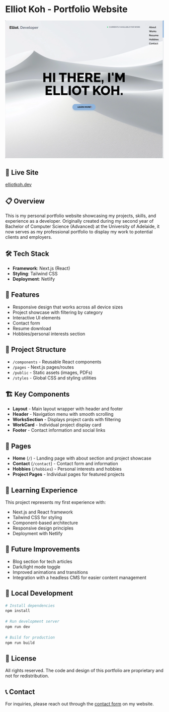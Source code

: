 # Elliot Koh - Portfolio Website

![Portfolio Screenshot](/public/screenshot.png)

## 🚀 Live Site
[elliotkoh.dev](https://elliotkoh.dev)

## 📋 Overview
This is my personal portfolio website showcasing my projects, skills, and experience as a developer. Originally created during my second year of Bachelor of Computer Science (Advanced) at the University of Adelaide, it now serves as my professional portfolio to display my work to potential clients and employers.

## 🛠️ Tech Stack
- **Framework**: Next.js (React)
- **Styling**: Tailwind CSS
- **Deployment**: Netlify

## 🌟 Features
- Responsive design that works across all device sizes
- Project showcase with filtering by category
- Interactive UI elements
- Contact form
- Resume download
- Hobbies/personal interests section

## 📂 Project Structure
- `/components` - Reusable React components
- `/pages` - Next.js pages/routes
- `/public` - Static assets (images, PDFs)
- `/styles` - Global CSS and styling utilities

## 🏗️ Key Components
- **Layout** - Main layout wrapper with header and footer
- **Header** - Navigation menu with smooth scrolling
- **WorksSection** - Displays project cards with filtering
- **WorkCard** - Individual project display card
- **Footer** - Contact information and social links

## 📱 Pages
- **Home** (`/`) - Landing page with about section and project showcase
- **Contact** (`/contact`) - Contact form and information
- **Hobbies** (`/hobbies`) - Personal interests and hobbies
- **Project Pages** - Individual pages for featured projects

## 🧩 Learning Experience
This project represents my first experience with:
- Next.js and React framework
- Tailwind CSS for styling
- Component-based architecture
- Responsive design principles
- Deployment with Netlify

## 📝 Future Improvements
- Blog section for tech articles
- Dark/light mode toggle
- Improved animations and transitions
- Integration with a headless CMS for easier content management

## 🔧 Local Development
```bash
# Install dependencies
npm install

# Run development server
npm run dev

# Build for production
npm run build
```

## 📄 License
All rights reserved. The code and design of this portfolio are proprietary and not for redistribution.

## 📞 Contact
For inquiries, please reach out through the [contact form](https://elliotkoh.dev/contact) on my website.